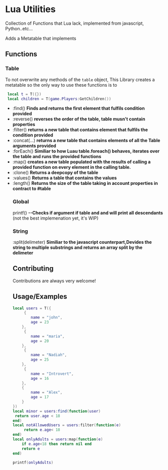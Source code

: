 
# Lua Utilities

Collection of Functions that Lua lack, implemented from javascript, Python..etc...

Adds a Metatable that implements 
## Functions
  ### Table
  To not overwrite any methods of the `table` object, This Library creates a metatable so the only way to use these functions is to
  ```lua
   local t = T({})
   local children = T(game.Players:GetChildren())
  ```
- :find(<F>)  **Finds and returns the first element that fulfils condition provided**
- :reverse() **reverses the order of the table, table musn't contain properties** 
- :filter(<F>) **returns a new table that contains element that fulfils the condition provided**
- :concat(<table>...) **returns a new table that contains elements of all the Table arguments provided**
- :forEach(<F>) **Similiar to how Luau table.foreach() behaves, iterates over the table and runs the provided functions**
- :map(<F>) **creates a new table populated with the results of calling a provided function on every element in the calling table.**
- :clone(<self>) **Returns a deepcopy of the table**
- :values()  **Returns a table that contains the values** 
- :length()  **Returns the size of the table taking in account properties in contract to #table**
  
### Global
printf(<T>)  **--Checks if argument if table and and will print all descendants** 
(not the best implemenation yet, it's WIP)

### String
 :split(delimeter)  **Similiar to the javascript counterpart,Devides the string to multiple substrings and returns an array split by the delimeter**
## Contributing

Contributions are always very welcome!



## Usage/Examples

```lua
local users = T({
     {
        name = "john",
        age = 23
    },
     {
        name = "maria",
        age = 20
    },
     {
        name = "Nadiah",
        age = 25
    },
     {
        name = "Introvert",
        age = 16
    },
    {
        name = "Alex",
        age = 17
    }
})
local minor = users:find(function(user)
 return user.age < 18
end)
local notAllowedUsers = users:filter(function(e)
     return e.age< 18
end)
local onlyAdults = users:map(function(e)
    if e.age<18 then return nil end
    return e
end)

printf(onlyAdults)

```

